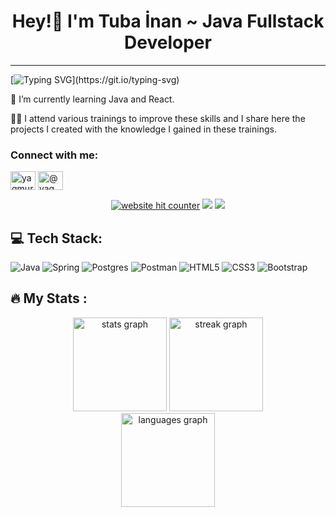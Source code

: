 <h1 align="center">
Hey!👋 I'm  Tuba İnan ~ Java Fullstack Developer
</h2>

---------------------
[![Typing SVG](https://readme-typing-svg.herokuapp.com?color=F814FF&lines=Hi++%F0%9F%91%8B+;I'm+Tuba.;I'm+a+Java+Fullstack+Developer.;Glad+to+see+you.)](https://git.io/typing-svg)

💫 I’m currently learning Java and React.

👩‍💻 I attend various trainings to improve these skills and I share here the projects I created with the knowledge I gained in these trainings.

###
<h3 align="left">Connect with me:</h3>
<p align="left">
<a href="https://www.linkedin.com/in/tubainan/" target="blank"><img align="center" src="https://raw.githubusercontent.com/rahuldkjain/github-profile-readme-generator/master/src/images/icons/Social/linked-in-alt.svg" alt="yagmurcurku" height="30" width="40" /></a>
<a href="https://medium.com/@tubainan4406" target="blank"><img align="center" src="https://raw.githubusercontent.com/rahuldkjain/github-profile-readme-generator/master/src/images/icons/Social/medium.svg" alt="@yagmurcurku" height="30" width="40" /></a>


<div align="center">
 <a href="https://www.freecounterstat.com" title="website hit counter"><img src="https://counter11.optistats.ovh/private/freecounterstat.php?c=852g14ys7w3fgyannf3cst5zlln3n4cu" border="0" title="website hit counter" alt="website hit counter"></a>
 <img src="https://shields.io/badge/dynamic/json?color=blue&label=Profile%20views&query=%24.value&url=https%3A%2F%2Fapi.countapi.xyz%2Fget%2F{tubainan}%2Fgithub">
<img src="https://profile-counter.glitch.me/tubainan/count.svg?"  />
</div>

## 💻 Tech Stack:
![Java](https://img.shields.io/badge/java-%23ED8B00.svg?style=for-the-badge&logo=java&logoColor=white)
![Spring](https://img.shields.io/badge/spring-%236DB33F.svg?style=for-the-badge&logo=spring&logoColor=white)
![Postgres](https://img.shields.io/badge/postgres-%23316192.svg?style=for-the-badge&logo=postgresql&logoColor=white)
![Postman](https://img.shields.io/badge/Postman-FF6C37.svg?style=for-the-badge&logo=postman&logoColor=white)
![HTML5](https://img.shields.io/badge/html5-%23E34F26.svg?style=for-the-badge&logo=html5&logoColor=white)
![CSS3](https://img.shields.io/badge/css3-%231572B6.svg?style=for-the-badge&logo=css3&logoColor=white)
![Bootstrap](https://img.shields.io/badge/bootstrap-%23563D7C.svg?style=for-the-badge&logo=bootstrap&logoColor=white)

## 🔥   My Stats :
<div align="center">
  <img src="https://github-readme-stats.vercel.app/api?username=tubainan&hide_title=false&hide_rank=false&show_icons=true&include_all_commits=true&count_private=true&disable_animations=false&theme=chartreuse-dark&locale=en&hide_border=false&order=1" height="150" alt="stats graph"  />
  <img src="https://streak-stats.demolab.com?user=tubainan&locale=en&mode=daily&theme=chartreuse-dark&hide_border=false&border_radius=5&order=3" height="150" alt="streak graph"  />
</div>
<div align="center">
 <img  src="https://github-readme-stats.vercel.app/api/top-langs?username=tubainan&locale=en&hide_title=true&layout=compact&card_width=320&langs_count=5&theme=merko&hide_border=true&order=2" height="150" alt="languages graph" />
</div>
